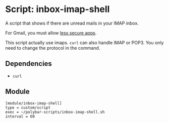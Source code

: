 # Script: inbox-imap-shell

A script that shows if there are unread mails in your IMAP inbox.

For Gmail, you must allow [less secure apps](https://myaccount.google.com/security#connectedapps).

This script actually use imaps. `curl` can also handle IMAP or POP3. You only need to change the protocol in the command.


## Dependencies

* `curl`


## Module

```
[module/inbox-imap-shell]
type = custom/script
exec = ~/polybar-scripts/inbox-imap-shell.sh
interval = 60
```
